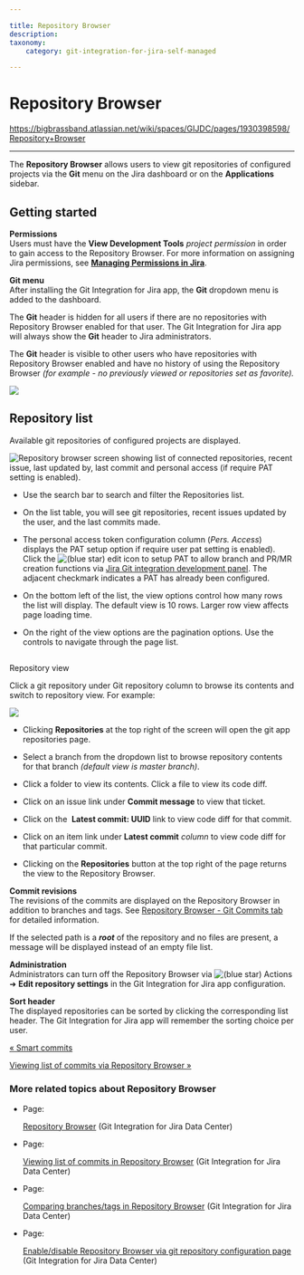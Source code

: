 ```yaml
---

title: Repository Browser
description:
taxonomy:
    category: git-integration-for-jira-self-managed

---
```


# Repository Browser

<https://bigbrassband.atlassian.net/wiki/spaces/GIJDC/pages/1930398598/Repository+Browser>

* * *

The **Repository Browser** allows users to view git repositories of configured projects via the **Git** menu on the Jira dashboard or on the **Applications** sidebar.

## Getting started

**Permissions**  
Users must have the **View Development Tools** _project permission_ in order to gain access to the Repository Browser. For more information on assigning Jira permissions, see [**Managing Permissions in Jira**](https://confluence.atlassian.com/display/Jira/Managing+Global+Permissions).

**Git menu**  
After installing the Git Integration for Jira app, the **Git** dropdown menu is added to the dashboard.

The **Git** header is hidden for all users if there are no repositories with Repository Browser enabled for that user. The Git Integration for Jira app will always show the **Git** header to Jira administrators.

The **Git** header is visible to other users who have repositories with Repository Browser enabled and have no history of using the Repository Browser _(for example - no previously viewed or repositories set as favorite)._

![](https://bigbrassband.atlassian.net/wiki/download/thumbnails/1930398598/gitserver-gitmenu-repo-browser.png?version=1&modificationDate=1639221831233&cacheVersion=1&api=v2&width=163&height=111)

## Repository list

Available git repositories of configured projects are displayed.

![Repository browser screen showing list of connected repositories, recent issue, last updated by, last commit and personal access (if require PAT setting is enabled).](https://bigbrassband.atlassian.net/wiki/download/thumbnails/1930398598/gitserver-repo-browser-view.png?version=1&modificationDate=1630642896363&cacheVersion=1&api=v2&width=680&height=404)

*   Use the search bar to search and filter the Repositories list.
    
*   On the list table, you will see git repositories, recent issues updated by the user, and the last commits made.
    
*   The personal access token configuration column (_Pers. Access_) displays the PAT setup option if require user pat setting is enabled). Click the ![(blue star)](/wiki/s/-1639011364/6452/8b4898d3c114827e64ec143b4fa79bb76a6cfa5b/_/images/icons/emoticons/star_blue.png) edit icon to setup PAT to allow branch and PR/MR creation functions via [Jira Git integration development panel](/wiki/spaces/GIJDC/pages/1930399012/Jira+Git+integration+development+panel). The adjacent checkmark indicates a PAT has already been configured.
    
*   On the bottom left of the list, the view options control how many rows the list will display. The default view is 10 rows. Larger row view affects page loading time.
    
*   On the right of the view options are the pagination options. Use the controls to navigate through the page list.
    

##   
Repository view

Click a git repository under Git repository column to browse its contents and switch to repository view. For example:

![](https://bigbrassband.atlassian.net/wiki/download/thumbnails/1930398598/repo-browser-repo-view(c).png?version=1&modificationDate=1630642897794&cacheVersion=1&api=v2&width=646&height=365)

*   Clicking **Repositories** at the top right of the screen will open the git app repositories page.
    
*   Select a branch from the dropdown list to browse repository contents for that branch _(default view is master branch)_.
    
*   Click a folder to view its contents. Click a file to view its code diff.
    
*   Click on an issue link under **Commit message** to view that ticket.
    
*   Click on the  **Latest commit: UUID** link to view code diff for that commit.
    
*   Click on an item link under **Latest commit** _column_ to view code diff for that particular commit.
    
*   Clicking on the **Repositories** button at the top right of the page returns the view to the Repository Browser.
    

**Commit revisions**  
The revisions of the commits are displayed on the Repository Browser in addition to branches and tags. See [Repository Browser - Git Commits tab](/wiki/spaces/GIJDC/pages/1930398681/Viewing+list+of+commits+in+Repository+Browser) for detailed information.

If the selected path is a _**root**_ of the repository and no files are present, a message will be displayed instead of an empty file list.

**Administration**  
Administrators can turn off the Repository Browser via ![(blue star)](/wiki/s/-1639011364/6452/8b4898d3c114827e64ec143b4fa79bb76a6cfa5b/_/images/icons/emoticons/star_blue.png) Actions ➜ **Edit repository settings** in the Git Integration for Jira app configuration.

**Sort header**  
The displayed repositories can be sorted by clicking the corresponding list header. The Git Integration for Jira app will remember the sorting choice per user.

[« Smart commits](/wiki/spaces/GIJDC/pages/1930398395/Smart+commits)

[Viewing list of commits via Repository Browser »](/wiki/spaces/GIJDC/pages/1930398681/Viewing+list+of+commits+in+Repository+Browser)

### More related topics about Repository Browser

*   Page:
    
    [Repository Browser](/wiki/spaces/GIJDC/pages/1930398598/Repository+Browser) (Git Integration for Jira Data Center)
    
*   Page:
    
    [Viewing list of commits in Repository Browser](/wiki/spaces/GIJDC/pages/1930398681/Viewing+list+of+commits+in+Repository+Browser) (Git Integration for Jira Data Center)
    
*   Page:
    
    [Comparing branches/tags in Repository Browser](/wiki/spaces/GIJDC/pages/1930398705) (Git Integration for Jira Data Center)
    
*   Page:
    
    [Enable/disable Repository Browser via git repository configuration page](/wiki/spaces/GIJDC/pages/1930398739) (Git Integration for Jira Data Center)